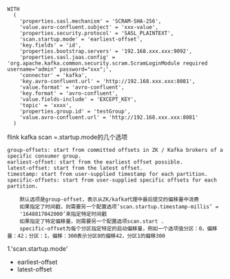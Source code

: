 ```
WITH
  (
    'properties.sasl.mechanism' = 'SCRAM-SHA-256',
    'value.avro-confluent.subject' = 'xxx-value',
    'properties.security.protocol' = 'SASL_PLAINTEXT',
    'scan.startup.mode' = 'earliest-offset',
    'key.fields' = 'id',
    'properties.bootstrap.servers' = '192.168.xxx.xxx:9092',
    'properties.sasl.jaas.config' = 'org.apache.kafka.common.security.scram.ScramLoginModule required username="admin" password="xxx";',
    'connector' = 'kafka',
    'key.avro-confluent.url' = 'http://192.168.xxx.xxx:8081',
    'value.format' = 'avro-confluent',
    'key.format' = 'avro-confluent',
    'value.fields-include' = 'EXCEPT_KEY',
    'topic' = 'xxxx',
    'properties.group.id' = 'testGroup',
    'value.avro-confluent.url' = 'http://192.168.xxx.xxx:8081'
  )
```
flink kafka scan =.startup.mode的几个选项

    group-offsets: start from committed offsets in ZK / Kafka brokers of a specific consumer group.
    earliest-offset: start from the earliest offset possible.
    latest-offset: start from the latest offset.
    timestamp: start from user-supplied timestamp for each partition.
    specific-offsets: start from user-supplied specific offsets for each partition.

        默认选项是group-offset，表示从ZK/kafka代理中最后提交的偏移量中消费
        如果指定了时间戳，则需要另一个配置选项’scan.startup.timestamp-millis’ =
        '1648817042000’来指定特定时间戳
        如果指定了特定偏移量，则需要另一个配置选项scan.start .
        specific-offset为每个分区指定特定的启动偏移量，例如一个选项值分区：0，偏移量：42；分区：1，偏移：300表示分区0的偏移42，分区1的偏移300



1.'scan.startup.mode' 
* earliest-offset 
* latest-offset   
